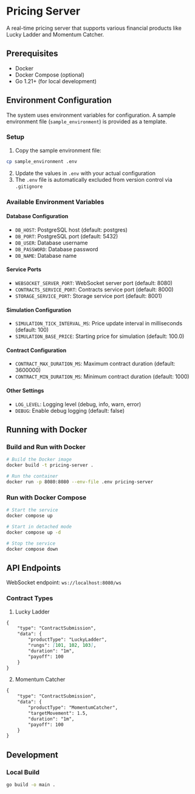 # Pricing Server

A real-time pricing server that supports various financial products like Lucky Ladder and Momentum Catcher.

## Prerequisites

- Docker
- Docker Compose (optional)
- Go 1.21+ (for local development)

## Environment Configuration

The system uses environment variables for configuration. A sample environment file (`sample_environment`) is provided as a template.

### Setup

1. Copy the sample environment file:
```bash
cp sample_environment .env
```

2. Update the values in `.env` with your actual configuration
3. The `.env` file is automatically excluded from version control via `.gitignore`

### Available Environment Variables

#### Database Configuration
- `DB_HOST`: PostgreSQL host (default: postgres)
- `DB_PORT`: PostgreSQL port (default: 5432)
- `DB_USER`: Database username
- `DB_PASSWORD`: Database password
- `DB_NAME`: Database name

#### Service Ports
- `WEBSOCKET_SERVER_PORT`: WebSocket server port (default: 8080)
- `CONTRACTS_SERVICE_PORT`: Contracts service port (default: 8000)
- `STORAGE_SERVICE_PORT`: Storage service port (default: 8001)

#### Simulation Configuration
- `SIMULATION_TICK_INTERVAL_MS`: Price update interval in milliseconds (default: 100)
- `SIMULATION_BASE_PRICE`: Starting price for simulation (default: 100.0)

#### Contract Configuration
- `CONTRACT_MAX_DURATION_MS`: Maximum contract duration (default: 3600000)
- `CONTRACT_MIN_DURATION_MS`: Minimum contract duration (default: 1000)

#### Other Settings
- `LOG_LEVEL`: Logging level (debug, info, warn, error)
- `DEBUG`: Enable debug logging (default: false)

## Running with Docker

### Build and Run with Docker

```bash
# Build the Docker image
docker build -t pricing-server .

# Run the container
docker run -p 8080:8080 --env-file .env pricing-server
```

### Run with Docker Compose

```bash
# Start the service
docker compose up

# Start in detached mode
docker compose up -d

# Stop the service
docker compose down
```

## API Endpoints

WebSocket endpoint: `ws://localhost:8080/ws`

### Contract Types

1. Lucky Ladder
```json:README.md
{
    "type": "ContractSubmission",
    "data": {
        "productType": "LuckyLadder",
        "rungs": [101, 102, 103],
        "duration": "1m",
        "payoff": 100
    }
}
```

2. Momentum Catcher
```json:README.md
{
    "type": "ContractSubmission",
    "data": {
        "productType": "MomentumCatcher",
        "targetMovement": 1.5,
        "duration": "1m",
        "payoff": 100
    }
}
```

## Development

### Local Build

```bash
go build -o main .
